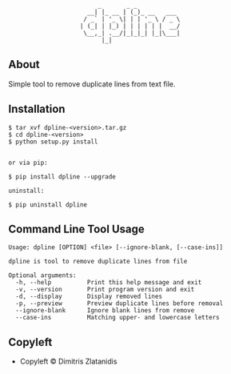                              _       _ _            
                          __| |_ __ | (_)_ __   ___ 
                         / _` | '_ \| | | '_ \ / _ \
                        | (_| | |_) | | | | | |  __/
                         \__,_| .__/|_|_|_| |_|\___|
                              |_|                   


About
-----

Simple tool to remove duplicate lines from text file.


Installation
------------

    $ tar xvf dpline-<version>.tar.gz
    $ cd dpline-<version>
    $ python setup.py install


    or via pip:

    $ pip install dpline --upgrade

    uninstall:

    $ pip uninstall dpline


Command Line Tool Usage
-----------------------

    Usage: dpline [OPTION] <file> [--ignore-blank, [--case-ins]]

    dpline is tool to remove duplicate lines from file

    Optional arguments:
      -h, --help          Print this help message and exit
      -v, --version       Print program version and exit
      -d, --display       Display removed lines
      -p, --preview       Preview duplicate lines before removal
      --ignore-blank      Ignore blank lines from remove
      --case-ins          Matching upper- and lowercase letters


Copyleft 
---------

- Copyleft © Dimitris Zlatanidis

